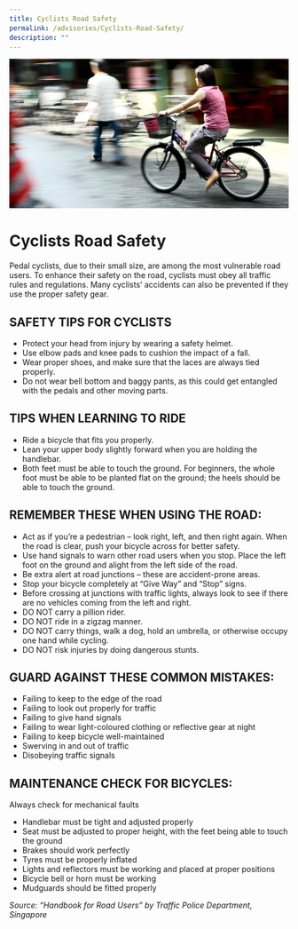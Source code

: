 ```yaml
---
title: Cyclists Road Safety
permalink: /advisories/Cyclists-Road-Safety/
description: ""
---
```

![](/images/cyclist.jpg)

Cyclists Road Safety
====================

Pedal cyclists, due to their small size, are among the most vulnerable road users. To enhance their safety on the road, cyclists must obey all traffic rules and regulations. Many cyclists’ accidents can also be prevented if they use the proper safety gear.

SAFETY TIPS FOR CYCLISTS
------------------------

*   Protect your head from injury by wearing a safety helmet.
*   Use elbow pads and knee pads to cushion the impact of a fall.
*   Wear proper shoes, and make sure that the laces are always tied properly.
*   Do not wear bell bottom and baggy pants, as this could get entangled with the pedals and other moving parts.

TIPS WHEN LEARNING TO RIDE
--------------------------

*   Ride a bicycle that fits you properly.
*   Lean your upper body slightly forward when you are holding the handlebar.
*   Both feet must be able to touch the ground. For beginners, the whole foot must be able to be planted flat on the ground; the heels should be able to touch the ground.

REMEMBER THESE WHEN USING THE ROAD:
-----------------------------------

*   Act as if you’re a pedestrian – look right, left, and then right again. When the road is clear, push your bicycle across for better safety.
*   Use hand signals to warn other road users when you stop. Place the left foot on the ground and alight from the left side of the road.
*   Be extra alert at road junctions – these are accident-prone areas.
*   Stop your bicycle completely at “Give Way” and “Stop” signs.
*   Before crossing at junctions with traffic lights, always look to see if there are no vehicles coming from the left and right.
*   DO NOT carry a pillion rider.
*   DO NOT ride in a zigzag manner.
*   DO NOT carry things, walk a dog, hold an umbrella, or otherwise occupy one hand while cycling.
*   DO NOT risk injuries by doing dangerous stunts.

GUARD AGAINST THESE COMMON MISTAKES:
------------------------------------

*   Failing to keep to the edge of the road
*   Failing to look out properly for traffic
*   Failing to give hand signals
*   Failing to wear light-coloured clothing or reflective gear at night
*   Failing to keep bicycle well-maintained
*   Swerving in and out of traffic
*   Disobeying traffic signals

MAINTENANCE CHECK FOR BICYCLES:
-------------------------------

Always check for mechanical faults

*   Handlebar must be tight and adjusted properly
*   Seat must be adjusted to proper height, with the feet being able to touch the ground
*   Brakes should work perfectly
*   Tyres must be properly inflated
*   Lights and reflectors must be working and placed at proper positions
*   Bicycle bell or horn must be working
*   Mudguards should be fitted properly

_Source: “Handbook for Road Users” by Traffic Police Department, Singapore_